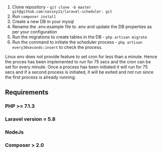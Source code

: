 1. Clone repository - `git clone -b master git@github.com:naviny11/laravel-scheduler. git`
2. Run `composer install`
3. Create a new DB in your mysql
4. Rename the .env.example file to .env and update the DB properties as per your configuration
5. Run the migrations to create tables in the DB - `php artisan migrate` 
6. Run the command to initiate the scheduler process - `php artisan every30seconds:insert` to check the process.

Linux env does not provide feature to set cron for less than a minute. 
Hence the proces has been implemented to run for 75 secs and the cron can be set for every minute.
Once a process has been initiated it will run for 75 secs and if a second process is initiated, it will be exited and not run since the first process is already running.

## Requirements

### PHP >= 7.1.3

### Laravel version = 5.8

### NodeJs

### Composer > 2.0
